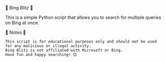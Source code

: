 🔎 Bing Blitz 🔎

This is a simple Python script that allows you to search for multiple queries on Bing at once.

📝 Notes 📝

    This script is for educational purposes only and should not be used for any malicious or illegal activity.
    Bing Blitz is not affiliated with Microsoft or Bing.
    Have fun and happy searching! 😊
